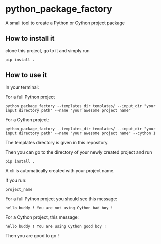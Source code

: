 # python_package_factory
A small tool to create a Python or Cython project package

## How to install it
clone this project, go to it and simply run
```
pip install .
```

## How to use it
In your terminal:

For a full Python project
```
python_package_factory --templates_dir templates/ --input_dir "your input directory path" --name "your awesome project name"
```

For a Cython project:
```
python_package_factory --templates_dir templates/ --input_dir "your input directory path" --name "your awesome project name" --cython 1
```
The templates directory is given in this repository.

Then you can go to the directory of your newly created project and run

```
pip install .
```

A cli is automatically created with your project name.

If you run:

```
project_name
```

For a full Python project you should see this message:
```
hello buddy ! You are not using Cython bad boy !
```
For a Cython project, this message:
```
hello buddy ! You are using Cython good boy !
```
Then you are good to go !


